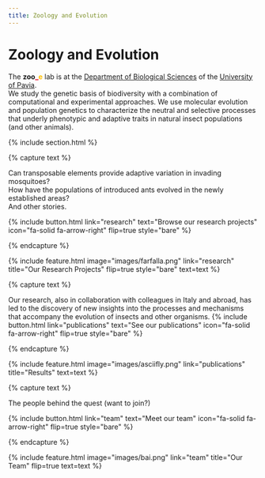 ```yaml
---
title: Zoology and Evolution
---
```


# Zoology and Evolution

The **zoo**<span style="color:#e30022">**_**</span><span style="color:#ffbf00">**e**</span> lab is at the [Department of Biological Sciences](https://dbb.dip.unipv.it/en) of the [University of Pavia](https://portale.unipv.it/it).  
We study the genetic basis of biodiversity with a combination of computational and experimental approaches. We use molecular evolution and population genetics to characterize the neutral and selective processes that underly phenotypic and adaptive traits in natural insect populations (and other animals).

{% include section.html %}

{% capture text %}

Can transposable elements provide adaptive variation in invading mosquitoes?  
How have the populations of introduced ants evolved in the newly established areas?  
And other stories.

{%
  include button.html
  link="research"
  text="Browse our research projects"
  icon="fa-solid fa-arrow-right"
  flip=true
  style="bare"
%}

{% endcapture %}

{%
  include feature.html
  image="images/farfalla.png"
  link="research"
  title="Our Research Projects"
  flip=true
  style="bare"
  text=text
%}

{% capture text %}

Our research, also in collaboration with colleagues in Italy and abroad, has led to the discovery of new insights into the processes and mechanisms that accompany the evolution of insects and other organisms.
{%
  include button.html
  link="publications"
  text="See our publications"
  icon="fa-solid fa-arrow-right"
  flip=true
  style="bare"
%}

{% endcapture %}

{%
  include feature.html
  image="images/asciifly.png"
  link="publications"
  title="Results"
  text=text
%}

{% capture text %}

The people behind the quest (want to join?)

{%
  include button.html
  link="team"
  text="Meet our team"
  icon="fa-solid fa-arrow-right"
  flip=true
  style="bare"
%}

{% endcapture %}

{%
  include feature.html
  image="images/bai.png"
  link="team"
  title="Our Team"
  flip=true
  text=text
%}

